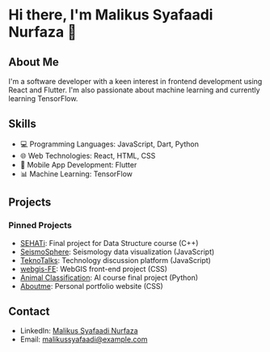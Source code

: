 # Hi there, I'm Malikus Syafaadi Nurfaza 👋

## About Me
I'm a software developer with a keen interest in frontend development using React and Flutter. I'm also passionate about machine learning and currently learning TensorFlow.

## Skills
- 💻 Programming Languages: JavaScript, Dart, Python
- 🌐 Web Technologies: React, HTML, CSS
- 📱 Mobile App Development: Flutter
- 📊 Machine Learning: TensorFlow

## Projects
### Pinned Projects
- [SEHATi](https://github.com/Malikusfz/SEHATi): Final project for Data Structure course (C++)
- [SeismoSphere](https://github.com/Malikusfz/SeismoSphere): Seismology data visualization (JavaScript)
- [TeknoTalks](https://github.com/Malikusfz/TeknoTalks): Technology discussion platform (JavaScript)
- [webgis-FE](https://github.com/fathaaa/webgis-FE): WebGIS front-end project (CSS)
- [Animal Classification](https://github.com/GirasArya/Animal-Classification): AI course final project (Python)
- [Aboutme](https://github.com/Malikusfz/Aboutme): Personal portfolio website (CSS)

## Contact
- LinkedIn: [Malikus Syafaadi Nurfaza](https://www.linkedin.com/in/malikussyafaadinurfaza/)
- Email: [malikussyafaadi@example.com](mailto:malikussyafaadi@example.com)

